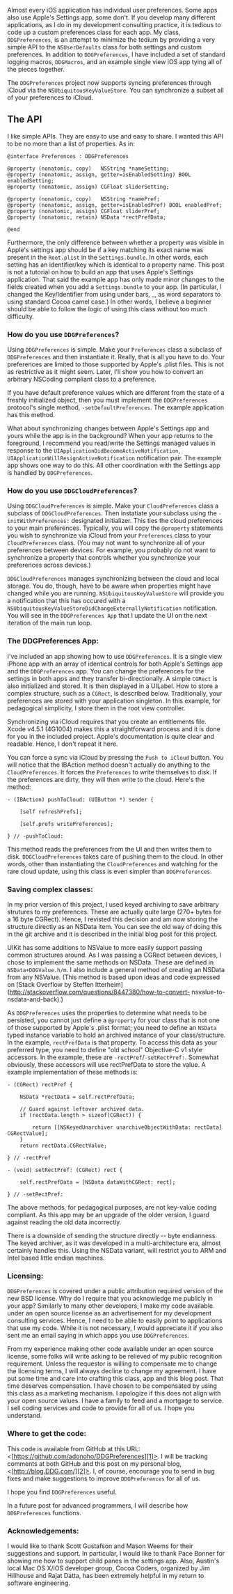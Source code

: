Almost every iOS application has individual user preferences. Some apps also
use Apple's Settings app, some don't. If you develop many different
applications, as I do in my development consulting practice, it is tedious to
code up a custom preferences class for each app. My class, `DDGPreferences`, is
an attempt to minimize the tedium by providing a very simple API to the
`NSUserDefaults` class for both settings and custom preferences. In addition to
`DDGPreferences`, I have included a set of standard logging macros, `DDGMacros`,
and an example single view iOS app tying all of the pieces together.

The `DDGPreferences` project now supports syncing preferences through
iCloud via the `NSUbiquitousKeyValueStore`. You can synchronize a subset
all of your preferences to iCloud.

## The API

I like simple APIs. They are easy to use and easy to share. I wanted this API
to be no more than a list of properties. As in:

	@interface Preferences : DDGPreferences
	
	@property (nonatomic, copy)   NSString *nameSetting;
	@property (nonatomic, assign, getter=isEnabledSetting) BOOL enabledSetting;
	@property (nonatomic, assign) CGFloat sliderSetting;
	
	@property (nonatomic, copy)   NSString *namePref;
	@property (nonatomic, assign, getter=isEnabledPref) BOOL enabledPref;
	@property (nonatomic, assign) CGFloat sliderPref;
	@property (nonatomic, retain) NSData *rectPrefData;
	
	@end
    
Furthermore, the only difference between whether a property was visible in
Apple's settings app should be if a key matching its exact name was present in
the `Root.plist` in the `Settings.bundle`. In other words, each setting has an
identifier/key which is identical to a property name. This post is not a
tutorial on how to build an app that uses Apple's Settings application. That
said the example app has only made minor changes to the fields created when
you add a `Settings.bundle` to your app. (In particular, I changed the
Key/Identifier from using under bars, _, as word separators to using standard
Cocoa camel case.) In other words, I believe a beginner should be able to
follow the logic of using this class without too much difficulty.

### How do you use `DDGPreferences`?

Using `DDGPreferences` is simple. Make your `Preferences` class a subclass of
`DDGPreferences` and then instantiate it. Really, that is all you have to do.
Your preferences are limited to those supported by Apple's .plist files. This
is not as restrictive as it might seem. Later, I'll show you how to convert an
arbitrary NSCoding compliant class to a preference.

If you have default preference values which are different from the state of a
freshly initialized object, then you must implement the `DDGPreferences`
protocol's single method, `-setDefaultPreferences`. The example application has
this method.

What about synchronizing changes between Apple's Settings app and yours while
the app is in the background? When your app returns to the foreground, I
recommend you read/write the Settings managed values in response to
the `UIApplicationDidBecomeActiveNotification`,
`UIApplicationWillResignActiveNotification` notification pair. The example app
shows one way to do this. All other coordination with the Settings app is
handled by `DDGPreferences`.

### How do you use `DDGCloudPreferences`?

Using `DDGCloudPreferences` is simple. Make your `CloudPreferences`
class a subclass of `DDGCloudPreferences`. Then instatiate your subclass
using the `-initWithPreferences:` designated initializer. This ties the
cloud preferences to your main preferences. Typically, you will copy the
`@property` statements you wish to synchronize via iCloud from your
`Preferences` class to your `CloudPreferences` class. (You may not want
to synchronize all of your preferences between devices. For example, you
probably do not want to synchronize a property that controls whether you
synchronize your preferences across devices.)

`DDGCloudPreferences` manages synchronizing between the cloud and local
storage. You do, though, have to be aware when properties might have
changed while you are running. `NSUbiquitousKeyValueStore` will provide
you a notification that this has occured with a
`NSUbiquitousKeyValueStoreDidChangeExternallyNotification` notification.
You will see in the `DDGPreferences App` that I update the UI on the
next iteration of the main run loop.

### The DDGPreferences App:

I've included an app showing how to use `DDGPreferences`. It is a single view
iPhone app with an array of identical controls for both Apple's Settings app
and the `DDGPreferences` app. You can change the preferences for the settings in
both apps and they transfer bi-directionally. A simple `CGRect` is also
initialized and stored. It is then displayed in a UILabel. How to store a
complex structure, such as a `CGRect`, is described below. Traditionally, your
preferences are stored with your application singleton. In this example, for
pedagogical simplicity, I store them in the root view controller.

Synchronizing via iCloud requires that you create an entitlements file.
Xcode v4.5.1 (4G1004) makes this a straightforward process and it is
done for you in the included project. Apple's documentation is quite
clear and readable. Hence, I don't repeat it here.

You can force a sync via iCloud by pressing the `Push to iCloud` button.
You will notice that the IBAction method doesn't actually do anything to
the `CloudPreferences`. It forces the `Preferences` to write themselves
to disk. If the preferences are dirty, they will then write to the
cloud. Here's the method:

	- (IBAction) pushToCloud: (UIButton *) sender {
			
		[self refreshPrefs];
			
		[self.prefs writePreferences];
			
	} // -pushToCloud:

This method reads the preferences from the UI and then writes them to
disk. `DDGCloudPreferences` takes care of pushing them to the cloud. In
other words, other than instantiating the `CloudPreferences` and
watching for the rare cloud update, using this class is even simpler
than `DDGPreferences`.

### Saving complex classes:

In my prior version of this project, I used keyed archiving to save
arbitrary strutures to my preferences. These are actually quite large
(270+ bytes for a 16 byte CGRect). Hence, I revisted this decision and
am now storing the structure directly as an NSData item. You can see the
old way of doing this in the git archive and it is described in the
initial blog post for this project.

UIKit has some additions to NSValue to more easily support passing
common structures around. As I was passing a CGRect between devices, I
chose to implement the same methods on NSData. These are defined in
`NSData+DDGValue.h/m`. I also include a general method of creating an
NSData from any NSValue. (This method is based upon ideas and code
expressed on [Stack Overflow by Steffen
Itterheim](http://stackoverflow.com/questions/8447380/how-to-convert-
nsvalue-to-nsdata-and-back).)

As `DDGPreferences` uses the properties to determine what needs to be
persisted, you cannot just define a `@property` for your class that is
not one of those supported by Apple's .plist format; you need to define
an `NSData` typed instance variable to hold an archived instance of your
class/structure. In the example, `rectPrefData` is that property. To
access this data as your preferred type, you need to define "old school"
Objective-C v1 style accessors. In the example, these are
`-rectPref`/`-setRectPref:`. Somewhat obviously, these accessors will
use rectPrefData to store the value. A example implementation of these
methods is:

    
	- (CGRect) rectPref {
		
		NSData *rectData = self.rectPrefData;
	
		// Guard against leftover archived data.
		if (rectData.length > sizeof(CGRect)) { 
				
			return [[NSKeyedUnarchiver unarchiveObjectWithData: rectData] CGRectValue];
		}
		return rectData.CGRectValue;
		
	} // -rectPref
	
	- (void) setRectPref: (CGRect) rect {
	
		self.rectPrefData = [NSData dataWithCGRect: rect];
	
	} // -setRectPref:

The above methods, for pedagogical purposes, are not key-value coding
compliant. As this app may be an upgrade of the older version, I guard
against reading the old data incorrectly.

There is a downside of sending the structure directly -- byte
endianness. The keyed archiver, as it was developed in a
multi-architecture era, almost certainly handles this. Using the NSData
variant, will restrict you to ARM and Intel based little endian machines.

### Licensing:

`DDGPreferences` is covered under a public attribution required version of the
new BSD license. Why do I require that you acknowledge me publicly in your
app? Similarly to many other developers, I make my code available under an
open source license as an advertisement for my development consulting
services. Hence, I need to be able to easily point to applications that use my
code. While it is not necessary, I would appreciate it if you also sent me an
email saying in which apps you use `DDGPreferences`.

From my experience making other code available under an open source license,
some folks will write asking to be relieved of my public recognition
requirement. Unless the requestor is willing to compensate me to change the
licensing terms, I will always decline to change my agreement. I have put some
time and care into crafting this class, app and this blog post. That time
deserves compensation. I have chosen to be compensated by using this class as
a marketing mechanism. I apologize if this does not align with your open
source values. I have a family to feed and a mortgage to service. I sell
coding services and code to provide for all of us. I hope you understand.

### Where to get the code:

This code is available from GitHub at this URL:
<[https://github.com/adonoho/DDGPreferences][1]>. I will be tracking comments
at both GitHub and this post on my personal blog, <[http://blog.DDG.com/][2]>.
I, of course, encourage you to send in bug fixes and make suggestions to
improve `DDGPreferences` for all of us.

   [1]: https://github.com/adonoho/DDGPreferences
   [2]: http://blog.DDG.com/?p=53

I hope you find `DDGPreferences` useful.

In a future post for advanced programmers, I will describe how `DDGPreferences`
functions.

### Acknowledgements:

I would like to thank Scott Gustafson and Mason Weems for their
suggestions and support. In particular, I would like to thank Pace
Bonner for showing me how to support child panes in the settings app.
Also, Austin's local Mac OS X/iOS developer group, Cocoa Coders,
organized by Jim Hillhouse and Rajat Datta, has been extremely helpful
in my return to software engineering.

